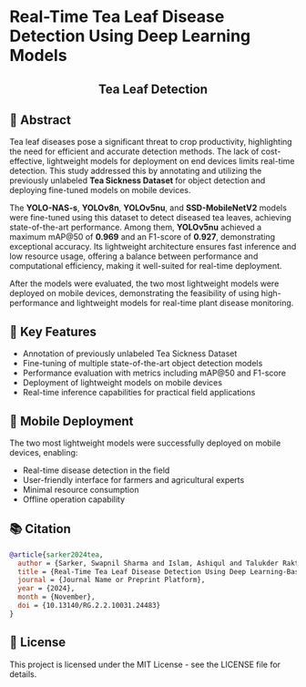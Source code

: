 # Real-Time Tea Leaf Disease Detection Using Deep Learning Models

<div align="center">
  
## Tea Leaf Detection

</div>

## 📑 Abstract

Tea leaf diseases pose a significant threat to crop productivity, highlighting the need for efficient and accurate detection methods. The lack of cost-effective, lightweight models for deployment on end devices limits real-time detection. This study addressed this by annotating and utilizing the previously unlabeled **Tea Sickness Dataset** for object detection and deploying fine-tuned models on mobile devices.

The **YOLO-NAS-s**, **YOLOv8n**, **YOLOv5nu**, and **SSD-MobileNetV2** models were fine-tuned using this dataset to detect diseased tea leaves, achieving state-of-the-art performance. Among them, **YOLOv5nu** achieved a maximum mAP@50 of **0.969** and an F1-score of **0.927**, demonstrating exceptional accuracy. Its lightweight architecture ensures fast inference and low resource usage, offering a balance between performance and computational efficiency, making it well-suited for real-time deployment.

After the models were evaluated, the two most lightweight models were deployed on mobile devices, demonstrating the feasibility of using high-performance and lightweight models for real-time plant disease monitoring.

## 🌟 Key Features

- Annotation of previously unlabeled Tea Sickness Dataset
- Fine-tuning of multiple state-of-the-art object detection models
- Performance evaluation with metrics including mAP@50 and F1-score
- Deployment of lightweight models on mobile devices
- Real-time inference capabilities for practical field applications


## 📱 Mobile Deployment

The two most lightweight models were successfully deployed on mobile devices, enabling:

- Real-time disease detection in the field
- User-friendly interface for farmers and agricultural experts
- Minimal resource consumption
- Offline operation capability


## 📚 Citation

```bibtex
@article{sarker2024tea,
  author = {Sarker, Swapnil Sharma and Islam, Ashiqul and Talukder Raktim, Raufun and Roshni, Sanjana and Joy, Sajib Kumar Saha and Shah, Faisal},
  title = {Real-Time Tea Leaf Disease Detection Using Deep Learning-Based Models},
  journal = {Journal Name or Preprint Platform},
  year = {2024},
  month = {November},
  doi = {10.13140/RG.2.2.10031.24483}
}
```

## 📄 License

This project is licensed under the MIT License - see the LICENSE file for details.
